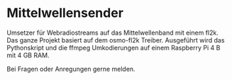 # Mittelwellensender

Umsetzer für Webradiostreams auf das Mittelwellenband mit einem fl2k. Das ganze Projekt basiert auf dem osmo-fl2k Treiber.
Ausgeführt wird das Pythonskript und die ffmpeg Umkodierungen auf einem Raspberry Pi 4 B mit 4 GB RAM.

Bei Fragen oder Anregungen gerne melden.
